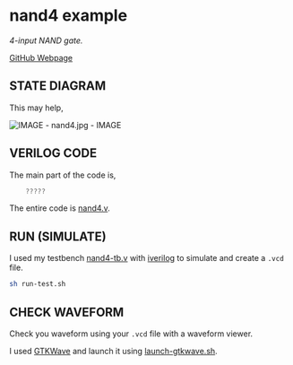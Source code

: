# nand4 example

_4-input NAND gate._

[GitHub Webpage](https://jeffdecola.github.io/my-systemverilog-examples/)

## STATE DIAGRAM

This may help,

![IMAGE - nand4.jpg - IMAGE](../../../docs/pics/nand4.jpg)

## VERILOG CODE

The main part of the code is,

```verilog
    ?????
```

The entire code is
[nand4.v](nand4.v).

## RUN (SIMULATE)

I used my testbench
[nand4-tb.v](nand4-tb.v) with
[iverilog](https://github.com/JeffDeCola/my-cheat-sheets/tree/master/hardware/tools/simulation/iverilog-cheat-sheet)
to simulate and create a `.vcd` file.

```bash
sh run-test.sh
```

## CHECK WAVEFORM

Check you waveform using your `.vcd` file with a waveform viewer.

I used [GTKWave](https://github.com/JeffDeCola/my-cheat-sheets/tree/master/hardware/tools/simulation/gtkwave-cheat-sheet)
and launch it using
[launch-gtkwave.sh](launch-gtkwave.sh).
